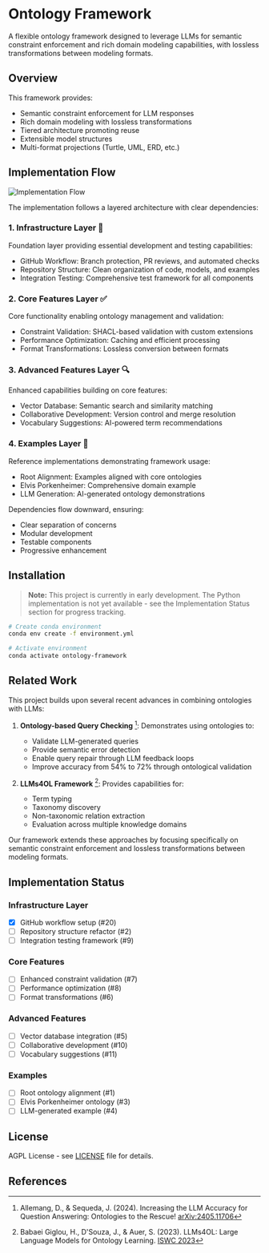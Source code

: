 # Ontology Framework

A flexible ontology framework designed to leverage LLMs for semantic constraint enforcement and rich domain modeling capabilities, with lossless transformations between modeling formats.

## Overview

This framework provides:

- Semantic constraint enforcement for LLM responses
- Rich domain modeling with lossless transformations
- Tiered architecture promoting reuse
- Extensible model structures
- Multi-format projections (Turtle, UML, ERD, etc.)

## Implementation Flow

![Implementation Flow](diagrams/implementation_flow.svg)

The implementation follows a layered architecture with clear dependencies:

### 1. Infrastructure Layer 🔧
Foundation layer providing essential development and testing capabilities:
- GitHub Workflow: Branch protection, PR reviews, and automated checks
- Repository Structure: Clean organization of code, models, and examples
- Integration Testing: Comprehensive test framework for all components

### 2. Core Features Layer ✅
Core functionality enabling ontology management and validation:
- Constraint Validation: SHACL-based validation with custom extensions
- Performance Optimization: Caching and efficient processing
- Format Transformations: Lossless conversion between formats

### 3. Advanced Features Layer 🔍
Enhanced capabilities building on core features:
- Vector Database: Semantic search and similarity matching
- Collaborative Development: Version control and merge resolution
- Vocabulary Suggestions: AI-powered term recommendations

### 4. Examples Layer 🎸
Reference implementations demonstrating framework usage:
- Root Alignment: Examples aligned with core ontologies
- Elvis Porkenheimer: Comprehensive domain example
- LLM Generation: AI-generated ontology demonstrations

Dependencies flow downward, ensuring:
- Clear separation of concerns
- Modular development
- Testable components
- Progressive enhancement

## Installation

> **Note:** This project is currently in early development. The Python implementation is not yet available - see the Implementation Status section for progress tracking.

```bash
# Create conda environment
conda env create -f environment.yml

# Activate environment
conda activate ontology-framework
```

## Related Work

This project builds upon several recent advances in combining ontologies with LLMs:

1. **Ontology-based Query Checking** [^1]: Demonstrates using ontologies to:

   - Validate LLM-generated queries
   - Provide semantic error detection
   - Enable query repair through LLM feedback loops
   - Improve accuracy from 54% to 72% through ontological validation

2. **LLMs4OL Framework** [^2]: Provides capabilities for:

   - Term typing
   - Taxonomy discovery
   - Non-taxonomic relation extraction
   - Evaluation across multiple knowledge domains

Our framework extends these approaches by focusing specifically on semantic constraint enforcement and lossless transformations between modeling formats.

## Implementation Status

### Infrastructure Layer
- [x] GitHub workflow setup (#20)
- [ ] Repository structure refactor (#2)
- [ ] Integration testing framework (#9)

### Core Features
- [ ] Enhanced constraint validation (#7)
- [ ] Performance optimization (#8)
- [ ] Format transformations (#6)

### Advanced Features
- [ ] Vector database integration (#5)
- [ ] Collaborative development (#10)
- [ ] Vocabulary suggestions (#11)

### Examples
- [ ] Root ontology alignment (#1)
- [ ] Elvis Porkenheimer ontology (#3)
- [ ] LLM-generated example (#4)

## License

AGPL License - see [LICENSE](LICENSE "AGPL license.") file for details.

## References

[^1]: Allemang, D., & Sequeda, J. (2024). Increasing the LLM Accuracy for Question Answering: Ontologies to the Rescue! [arXiv:2405.11706](https://arxiv.org/abs/2405.11706)
    
[^2]: Babaei Giglou, H., D'Souza, J., & Auer, S. (2023). LLMs4OL: Large Language Models for Ontology Learning. [ISWC 2023](https://link.springer.com/chapter/10.1007/978-3-031-47240-4_22)

